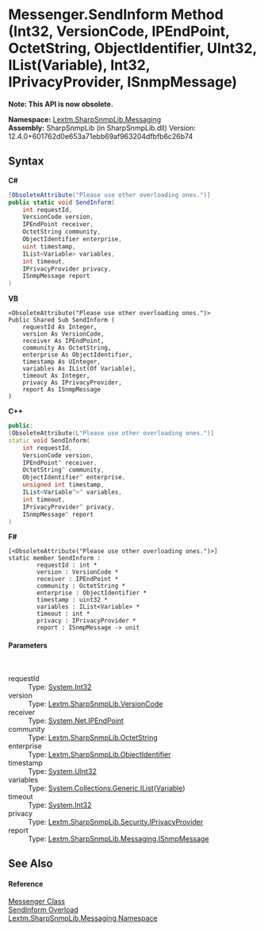 # Messenger.SendInform Method (Int32, VersionCode, IPEndPoint, OctetString, ObjectIdentifier, UInt32, IList(Variable), Int32, IPrivacyProvider, ISnmpMessage)
 

**Note: This API is now obsolete.**

**Namespace:**&nbsp;<a href="N_Lextm_SharpSnmpLib_Messaging">Lextm.SharpSnmpLib.Messaging</a><br />**Assembly:**&nbsp;SharpSnmpLib (in SharpSnmpLib.dll) Version: 12.4.0+601762d0e653a71ebb69af963204dfbfb6c26b74

## Syntax

**C#**<br />
``` C#
[ObsoleteAttribute("Please use other overloading ones.")]
public static void SendInform(
	int requestId,
	VersionCode version,
	IPEndPoint receiver,
	OctetString community,
	ObjectIdentifier enterprise,
	uint timestamp,
	IList<Variable> variables,
	int timeout,
	IPrivacyProvider privacy,
	ISnmpMessage report
)
```

**VB**<br />
``` VB
<ObsoleteAttribute("Please use other overloading ones.")>
Public Shared Sub SendInform ( 
	requestId As Integer,
	version As VersionCode,
	receiver As IPEndPoint,
	community As OctetString,
	enterprise As ObjectIdentifier,
	timestamp As UInteger,
	variables As IList(Of Variable),
	timeout As Integer,
	privacy As IPrivacyProvider,
	report As ISnmpMessage
)
```

**C++**<br />
``` C++
public:
[ObsoleteAttribute(L"Please use other overloading ones.")]
static void SendInform(
	int requestId, 
	VersionCode version, 
	IPEndPoint^ receiver, 
	OctetString^ community, 
	ObjectIdentifier^ enterprise, 
	unsigned int timestamp, 
	IList<Variable^>^ variables, 
	int timeout, 
	IPrivacyProvider^ privacy, 
	ISnmpMessage^ report
)
```

**F#**<br />
``` F#
[<ObsoleteAttribute("Please use other overloading ones.")>]
static member SendInform : 
        requestId : int * 
        version : VersionCode * 
        receiver : IPEndPoint * 
        community : OctetString * 
        enterprise : ObjectIdentifier * 
        timestamp : uint32 * 
        variables : IList<Variable> * 
        timeout : int * 
        privacy : IPrivacyProvider * 
        report : ISnmpMessage -> unit 

```


#### Parameters
&nbsp;<dl><dt>requestId</dt><dd>Type: <a href="https://docs.microsoft.com/dotnet/api/system.int32" target="_blank" rel="noopener noreferrer">System.Int32</a><br /></dd><dt>version</dt><dd>Type: <a href="T_Lextm_SharpSnmpLib_VersionCode">Lextm.SharpSnmpLib.VersionCode</a><br /></dd><dt>receiver</dt><dd>Type: <a href="https://docs.microsoft.com/dotnet/api/system.net.ipendpoint" target="_blank" rel="noopener noreferrer">System.Net.IPEndPoint</a><br /></dd><dt>community</dt><dd>Type: <a href="T_Lextm_SharpSnmpLib_OctetString">Lextm.SharpSnmpLib.OctetString</a><br /></dd><dt>enterprise</dt><dd>Type: <a href="T_Lextm_SharpSnmpLib_ObjectIdentifier">Lextm.SharpSnmpLib.ObjectIdentifier</a><br /></dd><dt>timestamp</dt><dd>Type: <a href="https://docs.microsoft.com/dotnet/api/system.uint32" target="_blank" rel="noopener noreferrer">System.UInt32</a><br /></dd><dt>variables</dt><dd>Type: <a href="https://docs.microsoft.com/dotnet/api/system.collections.generic.ilist-1" target="_blank" rel="noopener noreferrer">System.Collections.Generic.IList</a>(<a href="T_Lextm_SharpSnmpLib_Variable">Variable</a>)<br /></dd><dt>timeout</dt><dd>Type: <a href="https://docs.microsoft.com/dotnet/api/system.int32" target="_blank" rel="noopener noreferrer">System.Int32</a><br /></dd><dt>privacy</dt><dd>Type: <a href="T_Lextm_SharpSnmpLib_Security_IPrivacyProvider">Lextm.SharpSnmpLib.Security.IPrivacyProvider</a><br /></dd><dt>report</dt><dd>Type: <a href="T_Lextm_SharpSnmpLib_Messaging_ISnmpMessage">Lextm.SharpSnmpLib.Messaging.ISnmpMessage</a><br /></dd></dl>

## See Also


#### Reference
<a href="T_Lextm_SharpSnmpLib_Messaging_Messenger">Messenger Class</a><br /><a href="Overload_Lextm_SharpSnmpLib_Messaging_Messenger_SendInform">SendInform Overload</a><br /><a href="N_Lextm_SharpSnmpLib_Messaging">Lextm.SharpSnmpLib.Messaging Namespace</a><br />